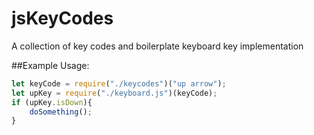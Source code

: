 # jsKeyCodes
A collection of key codes and boilerplate keyboard key implementation

##Example Usage:
```javascript
let keyCode = require("./keycodes")("up arrow");
let upKey = require("./keyboard.js")(keyCode);
if (upKey.isDown){
    doSomething();
}
```
